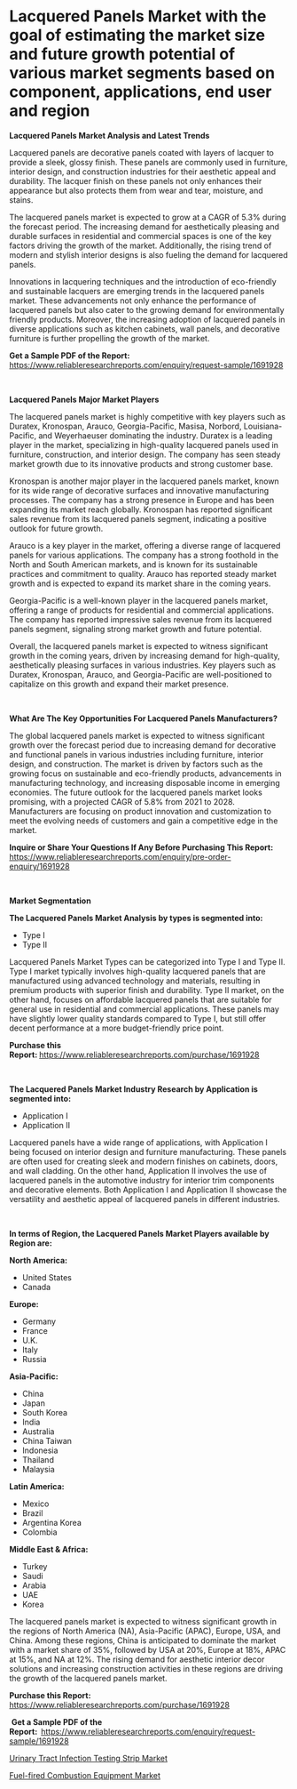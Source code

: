 <p><h1>Lacquered Panels Market with the goal of estimating the market size and future growth potential of various market segments based on component, applications, end user and region</h1></p><p><strong>Lacquered Panels Market Analysis and Latest Trends</strong></p>
<p><p>Lacquered panels are decorative panels coated with layers of lacquer to provide a sleek, glossy finish. These panels are commonly used in furniture, interior design, and construction industries for their aesthetic appeal and durability. The lacquer finish on these panels not only enhances their appearance but also protects them from wear and tear, moisture, and stains.</p><p>The lacquered panels market is expected to grow at a CAGR of 5.3% during the forecast period. The increasing demand for aesthetically pleasing and durable surfaces in residential and commercial spaces is one of the key factors driving the growth of the market. Additionally, the rising trend of modern and stylish interior designs is also fueling the demand for lacquered panels.</p><p>Innovations in lacquering techniques and the introduction of eco-friendly and sustainable lacquers are emerging trends in the lacquered panels market. These advancements not only enhance the performance of lacquered panels but also cater to the growing demand for environmentally friendly products. Moreover, the increasing adoption of lacquered panels in diverse applications such as kitchen cabinets, wall panels, and decorative furniture is further propelling the growth of the market.</p></p>
<p><strong>Get a Sample PDF of the Report:&nbsp;</strong> <a href="https://www.reliableresearchreports.com/enquiry/request-sample/1691928">https://www.reliableresearchreports.com/enquiry/request-sample/1691928</a></p>
<p>&nbsp;</p>
<p><strong>Lacquered Panels Major Market Players</strong></p>
<p><p>The lacquered panels market is highly competitive with key players such as Duratex, Kronospan, Arauco, Georgia-Pacific, Masisa, Norbord, Louisiana-Pacific, and Weyerhaeuser dominating the industry. Duratex is a leading player in the market, specializing in high-quality lacquered panels used in furniture, construction, and interior design. The company has seen steady market growth due to its innovative products and strong customer base.</p><p>Kronospan is another major player in the lacquered panels market, known for its wide range of decorative surfaces and innovative manufacturing processes. The company has a strong presence in Europe and has been expanding its market reach globally. Kronospan has reported significant sales revenue from its lacquered panels segment, indicating a positive outlook for future growth.</p><p>Arauco is a key player in the market, offering a diverse range of lacquered panels for various applications. The company has a strong foothold in the North and South American markets, and is known for its sustainable practices and commitment to quality. Arauco has reported steady market growth and is expected to expand its market share in the coming years.</p><p>Georgia-Pacific is a well-known player in the lacquered panels market, offering a range of products for residential and commercial applications. The company has reported impressive sales revenue from its lacquered panels segment, signaling strong market growth and future potential.</p><p>Overall, the lacquered panels market is expected to witness significant growth in the coming years, driven by increasing demand for high-quality, aesthetically pleasing surfaces in various industries. Key players such as Duratex, Kronospan, Arauco, and Georgia-Pacific are well-positioned to capitalize on this growth and expand their market presence.</p></p>
<p>&nbsp;</p>
<p><strong>What Are The Key Opportunities For Lacquered Panels Manufacturers?</strong></p>
<p><p>The global lacquered panels market is expected to witness significant growth over the forecast period due to increasing demand for decorative and functional panels in various industries including furniture, interior design, and construction. The market is driven by factors such as the growing focus on sustainable and eco-friendly products, advancements in manufacturing technology, and increasing disposable income in emerging economies. The future outlook for the lacquered panels market looks promising, with a projected CAGR of 5.8% from 2021 to 2028. Manufacturers are focusing on product innovation and customization to meet the evolving needs of customers and gain a competitive edge in the market.</p></p>
<p><strong>Inquire or Share Your Questions If Any Before Purchasing This Report:</strong> <a href="https://www.reliableresearchreports.com/enquiry/pre-order-enquiry/1691928">https://www.reliableresearchreports.com/enquiry/pre-order-enquiry/1691928</a></p>
<p>&nbsp;</p>
<p><strong>Market Segmentation</strong></p>
<p><strong>The Lacquered Panels Market Analysis by types is segmented into:</strong></p>
<p><ul><li>Type I</li><li>Type II</li></ul></p>
<p><p>Lacquered Panels Market Types can be categorized into Type I and Type II. Type I market typically involves high-quality lacquered panels that are manufactured using advanced technology and materials, resulting in premium products with superior finish and durability. Type II market, on the other hand, focuses on affordable lacquered panels that are suitable for general use in residential and commercial applications. These panels may have slightly lower quality standards compared to Type I, but still offer decent performance at a more budget-friendly price point.</p></p>
<p><strong>Purchase this Report:&nbsp;</strong><a href="https://www.reliableresearchreports.com/purchase/1691928">https://www.reliableresearchreports.com/purchase/1691928</a></p>
<p>&nbsp;</p>
<p><strong>The Lacquered Panels Market Industry Research by Application is segmented into:</strong></p>
<p><ul><li>Application I</li><li>Application II</li></ul></p>
<p><p>Lacquered panels have a wide range of applications, with Application I being focused on interior design and furniture manufacturing. These panels are often used for creating sleek and modern finishes on cabinets, doors, and wall cladding. On the other hand, Application II involves the use of lacquered panels in the automotive industry for interior trim components and decorative elements. Both Application I and Application II showcase the versatility and aesthetic appeal of lacquered panels in different industries.</p></p>
<p>&nbsp;</p>
<p><strong>In terms of Region, the Lacquered Panels Market Players available by Region are:</strong></p>
<p>
    <p> <strong> North America: </strong>
        <ul>
            <li>United States</li>
            <li>Canada</li>
        </ul>
        </p> 
    <p> <strong> Europe: </strong>
        <ul>
            <li>Germany</li>
            <li>France</li>
            <li>U.K.</li>
            <li>Italy</li>
            <li>Russia</li>
        </ul>
        </p> 
    <p> <strong> Asia-Pacific: </strong>
        <ul>
            <li>China</li>
            <li>Japan</li>
            <li>South Korea</li>
            <li>India</li>
            <li>Australia</li>
            <li>China Taiwan</li>
            <li>Indonesia</li>
            <li>Thailand</li>
            <li>Malaysia</li>
        </ul>
        </p> 
    <p> <strong> Latin America: </strong>
        <ul>
            <li>Mexico</li>
            <li>Brazil</li>
            <li>Argentina Korea</li>
            <li>Colombia</li>
        </ul>
        </p> 
    <p> <strong> Middle East & Africa: </strong>
        <ul>
            <li>Turkey</li>
            <li>Saudi</li>
            <li>Arabia</li>
            <li>UAE</li>
            <li>Korea</li>
        </ul>
    </p>
    </p>
<p><p>The lacquered panels market is expected to witness significant growth in the regions of North America (NA), Asia-Pacific (APAC), Europe, USA, and China. Among these regions, China is anticipated to dominate the market with a market share of 35%, followed by USA at 20%, Europe at 18%, APAC at 15%, and NA at 12%. The rising demand for aesthetic interior decor solutions and increasing construction activities in these regions are driving the growth of the lacquered panels market.</p></p>
<p><strong>Purchase this Report: </strong><a href="https://www.reliableresearchreports.com/purchase/1691928">https://www.reliableresearchreports.com/purchase/1691928</a></p>
<p>&nbsp;<strong>Get a Sample PDF of the Report:&nbsp;&nbsp;</strong><a href="https://www.reliableresearchreports.com/enquiry/request-sample/1691928">https://www.reliableresearchreports.com/enquiry/request-sample/1691928</a></p>
<p><strong></strong></p>
<p><p><a href="https://issuu.com/reportprime-2/docs/urinary-tract-infection-testing-strip-market-size-">Urinary Tract Infection Testing Strip Market</a></p><p><a href="https://issuu.com/reportprime-2/docs/fuel-fired-combustion-equipment-market-size-2030.p">Fuel-fired Combustion Equipment Market</a></p></p>